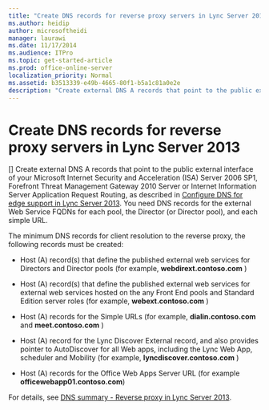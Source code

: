 ```yaml
---
title: "Create DNS records for reverse proxy servers in Lync Server 2013"
ms.author: heidip
author: microsoftheidi
manager: laurawi
ms.date: 11/17/2014
ms.audience: ITPro
ms.topic: get-started-article
ms.prod: office-online-server
localization_priority: Normal
ms.assetid: b3513339-e49b-4665-80f1-b5a1c81a0e2e
description: "Create external DNS A records that point to the public external interface of your Microsoft Internet Security and Acceleration (ISA) Server 2006 SP1, Forefront Threat Management Gateway 2010 Server or Internet Information Server Application Request Routing, as described in Configure DNS for edge support in Lync Server 2013. You need DNS records for the external Web Service FQDNs for each pool, the Director (or Director pool), and each simple URL."
---
```


# Create DNS records for reverse proxy servers in Lync Server 2013
[]
Create external DNS A records that point to the public external interface of your Microsoft Internet Security and Acceleration (ISA) Server 2006 SP1, Forefront Threat Management Gateway 2010 Server or Internet Information Server Application Request Routing, as described in [Configure DNS for edge support in Lync Server 2013](configure-dns-for-edge-support.md). You need DNS records for the external Web Service FQDNs for each pool, the Director (or Director pool), and each simple URL. 
  
The minimum DNS records for client resolution to the reverse proxy, the following records must be created:
  
- Host (A) record(s) that define the published external web services for Directors and Director pools (for example, **webdirext.contoso.com** ) 
    
- Host (A) record(s) that define the published external web services for external web services hosted on the any Front End pools and Standard Edition server roles (for example, **webext.contoso.com** ) 
    
- Host (A) records for the Simple URLs (for example, **dialin.contoso.com** and **meet.contoso.com** ) 
    
- Host (A) record for the Lync Discover External record, and also provides pointer to AutoDiscover for all Web apps, including the Lync Web App, scheduler and Mobility (for example, **lyncdiscover.contoso.com** ) 
    
- Host (A) records for the Office Web Apps Server URL (for example **officewebapp01.contoso.com**)
    
For details, see [DNS summary - Reverse proxy in Lync Server 2013](dns-summaryreverse-proxy.md).
  


